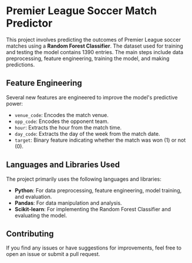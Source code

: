 # Premier League Soccer Match Predictor

This project involves predicting the outcomes of Premier League soccer matches using a **Random Forest Classifier**. The dataset used for training and testing the model contains 1390 entries. The main steps include data preprocessing, feature engineering, training the model, and making predictions.

## Feature Engineering

Several new features are engineered to improve the model's predictive power:
- `venue_code`: Encodes the match venue.
- `opp_code`: Encodes the opponent team.
- `hour`: Extracts the hour from the match time.
- `day_code`: Extracts the day of the week from the match date.
- `target`: Binary feature indicating whether the match was won (1) or not (0).

## Languages and Libraries Used

The project primarily uses the following languages and libraries:
- **Python**: For data preprocessing, feature engineering, model training, and evaluation.
- **Pandas**: For data manipulation and analysis.
- **Scikit-learn**: For implementing the Random Forest Classifier and evaluating the model.

## Contributing
If you find any issues or have suggestions for improvements, feel free to open an issue or submit a pull request.
